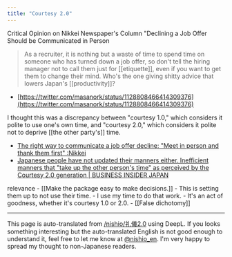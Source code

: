 ```yaml
---
title: "Courtesy 2.0"
---
```


Critical Opinion on Nikkei Newspaper's Column "Declining a Job Offer Should be Communicated in Person
> As a recruiter, it is nothing but a waste of time to spend time on someone who has turned down a job offer, so don't tell the hiring manager not to call them just for [[etiquette]], even if you want to get them to change their mind. Who's the one giving shitty advice that lowers Japan's [[productivity]]?
- [https://twitter.com/masanork/status/1128808466414309376](https://twitter.com/masanork/status/1128808466414309376)

I thought this was a discrepancy between "courtesy 1.0," which considers it polite to use one's own time, and "courtesy 2.0," which considers it polite not to deprive [[the other party's]] time.

- [The right way to communicate a job offer decline: "Meet in person and thank them first" :Nikkei](https://www.nikkei.com/article/DGXMZO44748110T10C19A5XS5000/)
- [Japanese people have not updated their manners either. Inefficient manners that "take up the other person's time" as perceived by the Courtesy 2.0 generation | BUSINESS INSIDER JAPAN](https://www.businessinsider.jp/post-170499)

relevance
    - [[Make the package easy to make decisions.]]
    - This is setting them up to not use their time.
        - I use my time to do that work.
        - It's an act of goodness, whether it's courtesy 1.0 or 2.0.
        - [[False dichotomy]]

---
This page is auto-translated from [/nishio/礼儀2.0](https://scrapbox.io/nishio/礼儀2.0) using DeepL. If you looks something interesting but the auto-translated English is not good enough to understand it, feel free to let me know at [@nishio_en](https://twitter.com/nishio_en). I'm very happy to spread my thought to non-Japanese readers.